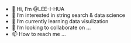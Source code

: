 - 👋 Hi, I’m @LEE-I-HUA
- 👀 I’m interested in string search & data science
- 🌱 I’m currently learning data visulization
- 💞️ I’m looking to collaborate on ...
- 📫 How to reach me ...

<!---
LEE-I-HUA/LEE-I-HUA is a ✨ special ✨ repository because its `README.md` (this file) appears on your GitHub profile.
You can click the Preview link to take a look at your changes.
--->
